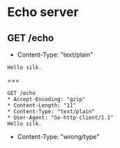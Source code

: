 # Echo server

## GET /echo

* Content-Type: "text/plain"

```
Hello silk.
```

===

```
GET /echo
* Accept-Encoding: "gzip"
* Content-Length: "11"
* Content-Type: "text/plain"
* User-Agent: "Go-http-client/1.1"
Hello silk.
```

* Content-Type: "wrong/type"
